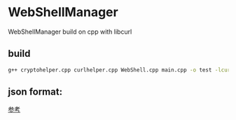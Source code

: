 # WebShellManager
WebShellManager build on cpp with libcurl
## build
```bash
g++ cryptohelper.cpp curlhelper.cpp WebShell.cpp main.cpp -o test -lcurl
```

## json format:
[参考](https://github.com/imagemlt/EasyKnife)

